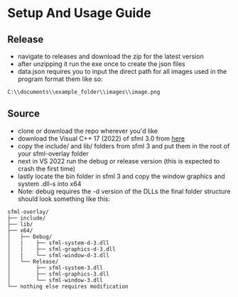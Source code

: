 # Setup And Usage Guide

## Release
- navigate to releases and download the zip for the latest version
- after unzipping it run the exe once to create the json files
- data.json requires you to input the direct path for all images used in the program 
format them like so:
```plaintext
C:\\documents\\example_folder\\images\\image.png
```

## Source
- clone or download the repo wherever you'd like
- download the Visual C++ 17 (2022) of sfml 3.0 from [here](https://www.sfml-dev.org/download/sfml/3.0.0/)
- copy the include/ and lib/ folders from sfml 3 and put them in the root of your sfml-overlay folder
- next in VS 2022 run the debug or release version (this is expected to crash the first time)
- lastly locate the bin folder in sfml 3 and copy  the window graphics and system .dll-s into x64
- 
  Note: debug requires the -d version of the DLLs 
  the final folder structure should look something like this:
```plaintext
sfml-overlay/
├── include/
├── lib/
├── x64/
│   ├── Debug/
│   |    ├── sfml-system-d-3.dll
│   |    ├── sfml-graphics-d-3.dll
│   |    └── sfml-window-d-3.dll
│   └── Release/
│        ├── sfml-system-3.dll
│        ├── sfml-graphics-3.dll
│        └── sfml-window-3.dll
└── nothing else requires modification
```
